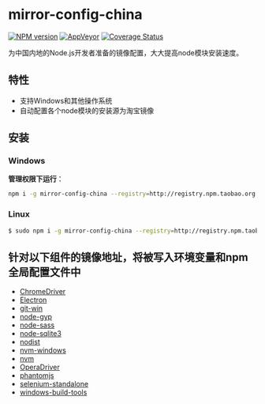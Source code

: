 mirror-config-china
===========

[![NPM version](https://img.shields.io/npm/v/mirror-config-china.svg?style=flat-square)](https://www.npmjs.com/package/mirror-config-china)
[![AppVeyor](https://img.shields.io/appveyor/ci/gucong3000/mirror-config-china.svg)](https://ci.appveyor.com/project/gucong3000/mirror-config-china)
[![Coverage Status](https://img.shields.io/coveralls/gucong3000/mirror-config-china.svg)](https://coveralls.io/r/gucong3000/mirror-config-china)

为中国内地的Node.js开发者准备的镜像配置，大大提高node模块安装速度。

## 特性

- 支持Windows和其他操作系统
- 自动配置各个node模块的安装源为淘宝镜像

## 安装

### Windows

**管理权限下运行**：

```bash
npm i -g mirror-config-china --registry=http://registry.npm.taobao.org && exit
```

### Linux
```bash
$ sudo npm i -g mirror-config-china --registry=http://registry.npm.taobao.org && exit
```

## 针对以下组件的镜像地址，将被写入环境变量和npm全局配置文件中

- [ChromeDriver](https://www.npmjs.com/package/chromedriver)
- [Electron](https://www.npmjs.com/package/electron)
- [git-win](https://www.npmjs.com/package/git-win)
- [node-gyp](https://github.com/nodejs/node-gyp)
- [node-sass](https://www.npmjs.com/package/node-sass)
- [node-sqlite3](https://www.npmjs.com/package/node-sqlite3)
- [nodist](https://github.com/marcelklehr/nodist)
- [nvm-windows](https://github.com/coreybutler/nvm-windows)
- [nvm](https://github.com/creationix/nvm)
- [OperaDriver](https://www.npmjs.com/package/operadriver)
- [phantomjs](https://www.npmjs.com/package/phantomjs)
- [selenium-standalone](https://www.npmjs.com/package/selenium-standalone)
- [windows-build-tools](https://www.npmjs.com/package/windows-build-tools)
